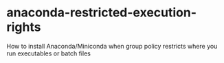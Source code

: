 # anaconda-restricted-execution-rights
How to install Anaconda/Miniconda when group policy restricts where you run executables or batch files
